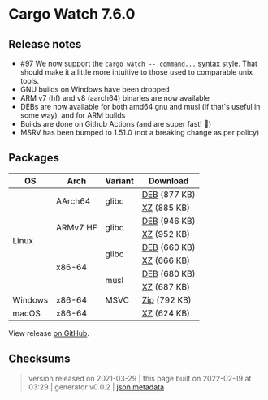 # Cargo Watch 7.6.0

## Release notes

<ul>
<li><a class="issue-link js-issue-link" data-error-text="Failed to load title" data-id="343437887" data-permission-text="Title is private" data-url="https://github.com/watchexec/cargo-watch/issues/97" data-hovercard-type="issue" data-hovercard-url="/watchexec/cargo-watch/issues/97/hovercard" href="https://github.com/watchexec/cargo-watch/issues/97">#97</a> We now support the <code>cargo watch -- command...</code> syntax style. That should make it a little more intuitive to those used to comparable unix tools.</li>
<li>GNU builds on Windows have been dropped</li>
<li>ARM v7 (hf) and v8 (aarch64) binaries are now available</li>
<li>DEBs are now available for both amd64 gnu and musl (if that's useful in some way), and for ARM builds</li>
<li>Builds are done on Github Actions (and are super fast! <g-emoji class="g-emoji" alias="rocket" fallback-src="https://github.githubassets.com/images/icons/emoji/unicode/1f680.png">🚀</g-emoji>)</li>
<li>MSRV has been bumped to 1.51.0 (not a breaking change as per policy)</li>
</ul>

## Packages

<table class="downloads">
<thead>
<tr>
<th>OS</th>
<th>Arch</th>
<th>Variant</th>
<th>Download</th>

</tr>
</thead>
<tbody>
<tr>
						<td rowspan="8">Linux</td>
						
<td rowspan="2">AArch64</td>
            
						
<td rowspan="2">glibc</td>
            
<td><a class="download" href="https://github.com/watchexec/cargo-watch/releases/download/v7.6.0/cargo-watch-v7.6.0-aarch64-unknown-linux-gnu.deb">DEB</a> (877 KB)</td>
						
</tr>
					
<tr>
						
						
						
<td><a class="download" href="https://github.com/watchexec/cargo-watch/releases/download/v7.6.0/cargo-watch-v7.6.0-aarch64-unknown-linux-gnu.tar.xz">XZ</a> (885 KB)</td>
						
</tr>
					
<tr>
						
						
<td rowspan="2">ARMv7 HF</td>
            
						
<td rowspan="2">glibc</td>
            
<td><a class="download" href="https://github.com/watchexec/cargo-watch/releases/download/v7.6.0/cargo-watch-v7.6.0-armv7-unknown-linux-gnueabihf.deb">DEB</a> (946 KB)</td>
						
</tr>
					
<tr>
						
						
						
<td><a class="download" href="https://github.com/watchexec/cargo-watch/releases/download/v7.6.0/cargo-watch-v7.6.0-armv7-unknown-linux-gnueabihf.tar.xz">XZ</a> (952 KB)</td>
						
</tr>
					
<tr>
						
						
<td rowspan="4">x86-64</td>
            
						
<td rowspan="2">glibc</td>
            
<td><a class="download" href="https://github.com/watchexec/cargo-watch/releases/download/v7.6.0/cargo-watch-v7.6.0-x86_64-unknown-linux-gnu.deb">DEB</a> (660 KB)</td>
						
</tr>
					
<tr>
						
						
						
<td><a class="download" href="https://github.com/watchexec/cargo-watch/releases/download/v7.6.0/cargo-watch-v7.6.0-x86_64-unknown-linux-gnu.tar.xz">XZ</a> (666 KB)</td>
						
</tr>
					
<tr>
						
						
						
<td rowspan="2">musl</td>
            
<td><a class="download" href="https://github.com/watchexec/cargo-watch/releases/download/v7.6.0/cargo-watch-v7.6.0-x86_64-unknown-linux-musl.deb">DEB</a> (680 KB)</td>
						
</tr>
					
<tr>
						
						
						
<td><a class="download" href="https://github.com/watchexec/cargo-watch/releases/download/v7.6.0/cargo-watch-v7.6.0-x86_64-unknown-linux-musl.tar.xz">XZ</a> (687 KB)</td>
						
</tr>
					
<tr>
						<td rowspan="1">Windows</td>
						
<td rowspan="1">x86-64</td>
            
						
<td rowspan="1">MSVC</td>
            
<td><a class="download" href="https://github.com/watchexec/cargo-watch/releases/download/v7.6.0/cargo-watch-v7.6.0-x86_64-pc-windows-msvc.zip">Zip</a> (792 KB)</td>
						
</tr>
					
<tr>
						<td rowspan="1">macOS</td>
						
<td rowspan="1">x86-64</td>
            
						
<td rowspan="1"></td>
            
<td><a class="download" href="https://github.com/watchexec/cargo-watch/releases/download/v7.6.0/cargo-watch-v7.6.0-x86_64-apple-darwin.tar.xz">XZ</a> (624 KB)</td>
						
</tr>
					</tbody>
</table>


View release [on GitHub](https://github.com/watchexec/cargo-watch/releases/v7.6.0).

## Checksums





>	 version released on 2021-03-29
>	|
>	this page built on 2022-02-19 at 03:29
>	| generator v0.0.2
>	| [json metadata](meta.json)

